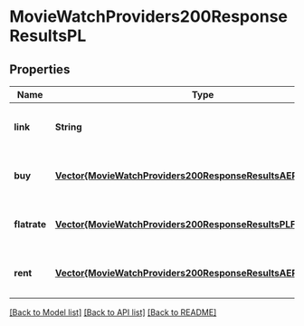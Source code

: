 # MovieWatchProviders200ResponseResultsPL


## Properties
Name | Type | Description | Notes
------------ | ------------- | ------------- | -------------
**link** | **String** |  | [optional] [default to nothing]
**buy** | [**Vector{MovieWatchProviders200ResponseResultsAERentInner}**](MovieWatchProviders200ResponseResultsAERentInner.md) |  | [optional] [default to nothing]
**flatrate** | [**Vector{MovieWatchProviders200ResponseResultsPLFlatrateInner}**](MovieWatchProviders200ResponseResultsPLFlatrateInner.md) |  | [optional] [default to nothing]
**rent** | [**Vector{MovieWatchProviders200ResponseResultsAERentInner}**](MovieWatchProviders200ResponseResultsAERentInner.md) |  | [optional] [default to nothing]


[[Back to Model list]](../README.md#models) [[Back to API list]](../README.md#api-endpoints) [[Back to README]](../README.md)


